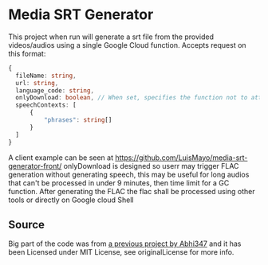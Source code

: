 # Media SRT Generator

This project when run will generate a srt file from the provided videos/audios using a single Google Cloud function. 
Accepts request on this format:
```typescript
{
  fileName: string,
  url: string,
  language_code: string,
  onlyDownload: boolean, // When set, specifies the function not to attemp transcribing the audio and just download it to the bucket
  speechContexts: [
      {
          "phrases": string[]
      }
  ]
}
```

A client example can be seen at https://github.com/LuisMayo/media-srt-generator-front/
onlyDownload is designed so userr may trigger FLAC generation without generating speech, this may be useful for long audios that can't be processed in under 9 minutes, then time limit for a GC function.
After generating the FLAC the flac shall be processed using other tools or directly on Google cloud Shell

  ## Source
Big part of the code was from [a previous project by Abhi347](https://github.com/Abhi347/vid-to-speech-api-json/tree/1a66bb592acc9347ebc38471bfaff6eaf1d27aed) and it has been Licensed under MIT License, see originalLicense for more info.
